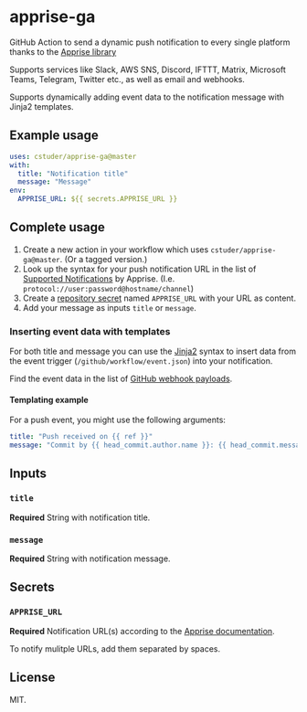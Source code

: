 # apprise-ga

GitHub Action to send a dynamic push notification to every single platform thanks to the [Apprise library](https://github.com/caronc/apprise)

Supports services like Slack, AWS SNS, Discord, IFTTT, Matrix, Microsoft Teams, Telegram, Twitter etc., as well as email and webhooks.

Supports dynamically adding event data to the notification message with Jinja2 templates.

## Example usage

```yaml
uses: cstuder/apprise-ga@master
with:
  title: "Notification title"
  message: "Message"
env:
  APPRISE_URL: ${{ secrets.APPRISE_URL }}
```

## Complete usage

1. Create a new action in your workflow which uses `cstuder/apprise-ga@master`. (Or a tagged version.)
1. Look up the syntax for your push notification URL in the list of [Supported Notifications](https://github.com/caronc/apprise#supported-notifications) by Apprise. (I.e. `protocol://user:password@hostname/channel`)
1. Create a [repository secret](https://help.github.com/en/actions/configuring-and-managing-workflows/creating-and-storing-encrypted-secrets) named `APPRISE_URL` with your URL as content.
1. Add your message as inputs `title` or `message`.

### Inserting event data with templates

For both title and message you can use the [Jinja2](http://jinja.pocoo.org) syntax to insert data from the event trigger (`/github/workflow/event.json`) into your notification.

Find the event data in the list of [GitHub webhook payloads](https://developer.github.com/v3/activity/events/types/).

#### Templating example

For a push event, you might use the following arguments:

```yaml
title: "Push received on {{ ref }}"
message: "Commit by {{ head_commit.author.name }}: {{ head_commit.message | truncate(128) }} ({{ head_commit.id[0:7] }})"
```

## Inputs

### `title`

**Required** String with notification title.

### `message`

**Required** String with notification message.

## Secrets

### `APPRISE_URL`

**Required** Notification URL(s) according to the [Apprise documentation](https://github.com/caronc/apprise#supported-notifications).

To notify mulitple URLs, add them separated by spaces.

## License

MIT.
